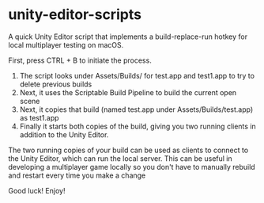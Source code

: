 # unity-editor-scripts

A quick Unity Editor script that implements a build-replace-run hotkey for local multiplayer testing on macOS.

First, press CTRL + B to initiate the process.

1. The script looks under Assets/Builds/ for test.app and test1.app to try to delete previous builds
2. Next, it uses the Scriptable Build Pipeline to build the current open scene
3. Next, it copies that build (named test.app under Assets/Builds/test.app) as test1.app
4. Finally it starts both copies of the build, giving you two running clients in addition to the Unity Editor.

The two running copies of your build can be used as clients to connect to the Unity Editor, which can run the local server. 
This can be useful in developing a multiplayer game locally so you don't have to manually rebuild and restart every time you make a change

Good luck! Enjoy!
